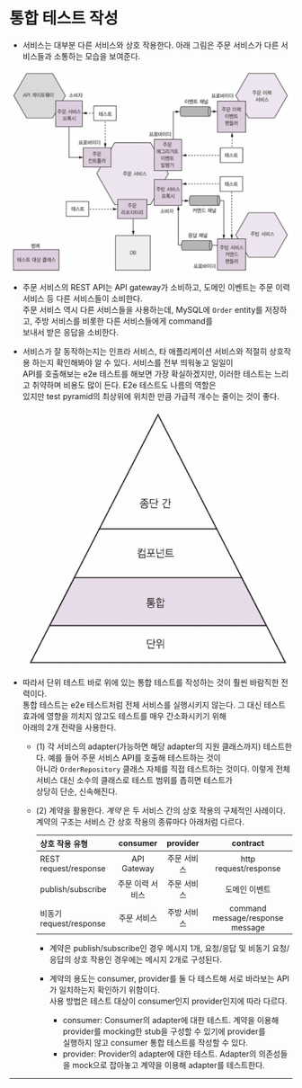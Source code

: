 # 통합 테스트 작성

- 서비스는 대부분 다른 서비스와 상호 작용한다. 아래 그림은 주문 서비스가 다른 서비스들과 소통하는 모습을 보여준다.

![picture 72](/images/MSAP_9_11.png)

- 주문 서비스의 REST API는 API gateway가 소비하고, 도메인 이벤트는 주문 이력 서비스 등 다른 서비스들이 소비한다.  
  주문 서비스 역시 다른 서비스들을 사용하는데, MySQL에 `Order` entity를 저장하고, 주방 서비스를 비롯한 다른 서비스들에게 command를  
  보내서 받은 응답을 소비한다.

- 서비스가 잘 동작하는지는 인프라 서비스, 타 애플리케이션 서비스와 적절히 상호작용 하는지 확인해봐야 알 수 있다. 서비스를 전부 띄워놓고 일일이  
  API를 호출해보는 e2e 테스트를 해보면 가장 확실하겠지만, 이러한 테스트는 느리고 취약하며 비용도 많이 든다. E2e 테스트도 나름의 역할은  
  있지만 test pyramid의 최상위에 위치한 만큼 가급적 개수는 줄이는 것이 좋다.

  ![picture 73](/images/MSAP_9_12.png)

- 따라서 단위 테스트 바로 위에 있는 통합 테스트를 작성하는 것이 훨씬 바람직한 전력이다.  
  통합 테스트는 e2e 테스트처럼 전체 서비스를 실행시키지 않는다. 그 대신 테스트 효과에 영향을 끼치지 않고도 테스트를 매우 간소화시키기 위해  
  아래의 2개 전략을 사용한다.

  - (1) 각 서비스의 adapter(가능하면 해당 adapter의 지원 클래스까지) 테스트한다. 예를 들어 주문 서비스 API를 호출해 테스트하는 것이  
    아니라 `OrderRepository` 클래스 자체를 직접 테스트하는 것이다. 이렇게 전체 서비스 대신 소수의 클래스로 테스트 범위를 좁히면 테스트가  
    상당히 단순, 신속해진다.

  - (2) 계약을 활용한다. _계약_ 은 두 서비스 간의 상호 작용의 구체적인 사례이다.  
    계약의 구조는 서비스 간 상호 작용의 종류마다 아래처럼 다르다.

    | 상호 작용 유형          |     consumer     |  provider   |             contract             |
    | :---------------------- | :--------------: | :---------: | :------------------------------: |
    | REST request/response   |   API Gateway    | 주문 서비스 |      http request/response       |
    | publish/subscribe       | 주문 이력 서비스 | 주문 서비스 |          도메인 이벤트           |
    | 비동기 request/response |   주문 서비스    | 주방 서비스 | command message/response message |

    - 계약은 publish/subscribe인 경우 메시지 1개, 요청/응답 및 비동기 요청/응답의 상호 작용인 경우에는 메시지 2개로 구성된다.
    - 계약의 용도는 consumer, provider를 둘 다 테스트해 서로 바라보는 API가 일치하는지 확인하기 위함이다.  
      사용 방법은 테스트 대상이 consumer인지 provider인지에 따라 다르다.

      - consumer: Consumer의 adapter에 대한 테스트. 계약을 이용해 provider를 mocking한 stub을 구성할 수 있기에 provider를  
        실행하지 않고 consumer 통합 테스트를 작성할 수 있다.
      - provider: Provider의 adapter에 대한 테스트. Adapter의 의존성들을 mock으로 잡아놓고 계약을 이용해 adapter를 테스트한다.

---
